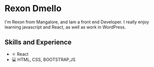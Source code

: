 # Rexon Dmello
I'm Rexon from Mangalore, and Iam a front end Developer. I really enjoy learning javascript and React, as well as work in WordPress.

## Skills and Experience
* ⚛ React
* 💻 HTML, CSS, BOOTSTRAP,JS
